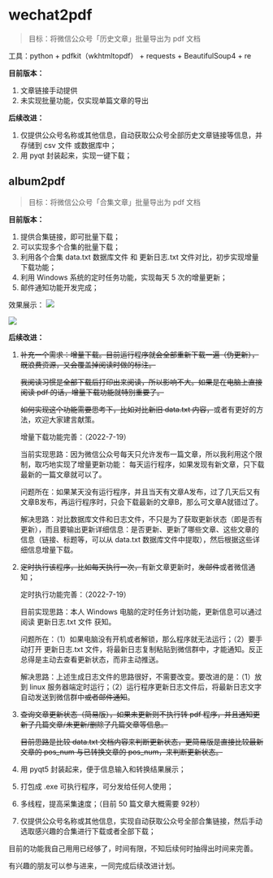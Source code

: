 # wechat2pdf
> 目标：将微信公众号「历史文章」批量导出为 pdf 文档

工具：python + pdfkit（wkhtmltopdf） + requests + BeautifulSoup4 + re

**目前版本：**

1. 文章链接手动提供
2. 未实现批量功能，仅实现单篇文章的导出

**后续改进：**

1. 仅提供公众号名称或其他信息，自动获取公众号全部历史文章链接等信息，并存储到 csv 文件 或数据库中；
2. 用 pyqt 封装起来，实现一键下载；


## album2pdf
> 目标：将微信公众号「合集文章」批量导出为 pdf 文档

**目前版本：**

1. 提供合集链接，即可批量下载；
2. 可以实现多个合集的批量下载；
3. 利用各个合集 data.txt 数据库文件 和 更新日志.txt 文件对比，初步实现增量下载功能；
4. 利用 Windows 系统的定时任务功能，实现每天 5 次的增量更新；
5. 邮件通知功能开发完成；

效果展示：
![](https://img.arctee.cn/one/202207191515970.png)

![](https://img.arctee.cn/one/202207191516771.png)

**后续改进：**

1. ~~补充一个需求：增量下载。目前运行程序就会全部重新下载一遍（伪更新），既浪费资源，又会覆盖掉阅读时做的标注。~~

    ~~我阅读习惯是全部下载后打印出来阅读，所以影响不大。如果是在电脑上直接阅读 pdf 的话，增量下载功能就特别重要了。~~
    
    ~~如何实现这个功能需要思考下，比如对比新旧 data.txt 内容，~~或者有更好的方法，欢迎大家建言献策。

    增量下载功能完善：（2022-7-19）

    当前实现思路：因为微信公众号每天只允许发布一篇文章，所以我利用这个限制，取巧地实现了增量更新功能： 每天运行程序，如果发现有新文章，只下载最新的一篇文章就可以了。

    问题所在：如果某天没有运行程序，并且当天有文章A发布，过了几天后又有文章B发布，再运行程序时，只会下载最新的文章B，那么可文章A就错过了。

    解决思路：对比数据库文件和日志文件，不只是为了获取更新状态（即是否有更新），而且要输出更新详细信息：是否更新、更新了哪些文章、这些文章的信息（链接、标题等，可以从 data.txt 数据库文件中提取），然后根据这些详细信息增量下载。


2. ~~定时执行该程序，比如每天执行一次，~~有新文章更新时，~~发邮件~~或者微信通知；

    定时执行功能完善：（2022-7-19）

    目前实现思路：本人 Windows 电脑的定时任务计划功能，更新信息可以通过阅读 更新日志.txt 文件 获知。

    问题所在：（1）如果电脑没有开机或者解锁，那么程序就无法运行；（2）要手动打开 更新日志.txt 文件，将最新日志复制粘贴到微信群中，才能通知。反正总得是主动去查看更新状态，而非主动推送。

    解决思路：上述生成日志文件的思路很好，不需要改变。要改进的是：（1）放到 linux 服务器端定时运行；（2）运行程序更新日志文件后，将最新日志文字自动发送到微信群中~~或者邮件通知~~。

3. ~~查询文章更新状态（简易版），如果未更新则不执行转 pdf 程序，并且通知更新了几篇文章/未更新/删除了几篇文章等信息。~~

    ~~目前思路是比较 data.txt 文档内容来判断更新状态，更简易版是直接比较最新文章的 pos_num 与已转换文章的 pos_num，来判断更新状态。~~

4. 用 pyqt5 封装起来，便于信息输入和转换结果展示；

5. 打包成 .exe 可执行程序，可分发给任何人使用；

6. 多线程，提高采集速度；（目前 50 篇文章大概需要 92秒）

7. 仅提供公众号名称或其他信息，实现自动获取公众号全部合集链接，然后手动选取感兴趣的合集进行下载或者全部下载；


目前的功能我自己用用已经够了，时间有限，不知后续何时抽得出时间来完善。

有兴趣的朋友可以参与进来，一同完成后续改进计划。

